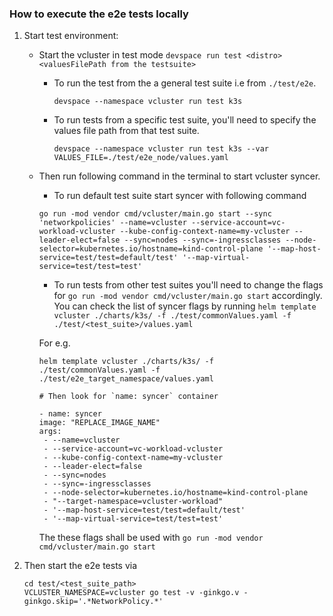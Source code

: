 ### How to execute the e2e tests locally

1. Start test environment:
    - Start the vcluster in test mode `devspace run test <distro> <valuesFilePath from the testsuite>`
    
      - To run the test from the a general test suite i.e from `./test/e2e`.
      
          `devspace --namespace vcluster run test k3s`
      
      - To run tests from a specific test suite, you'll need to specify the values file path from that test suite.
      
          `devspace --namespace vcluster run test k3s --var VALUES_FILE=./test/e2e_node/values.yaml`
    
    - Then run following command in the terminal to start vcluster syncer.
        - To run default test suite start syncer with following command
        ```
        go run -mod vendor cmd/vcluster/main.go start --sync 'networkpolicies' --name=vcluster --service-account=vc-workload-vcluster --kube-config-context-name=my-vcluster --leader-elect=false --sync=nodes --sync=-ingressclasses --node-selector=kubernetes.io/hostname=kind-control-plane '--map-host-service=test/test=default/test' '--map-virtual-service=test/test=test'
        ```

        - To run tests from other test suites you'll need to change the flags for `go run -mod vendor cmd/vcluster/main.go start` accordingly. You can check the list of syncer flags by running `helm template vcluster ./charts/k3s/ -f ./test/commonValues.yaml -f ./test/<test_suite>/values.yaml`
        
         For e.g.
         ```
         helm template vcluster ./charts/k3s/ -f ./test/commonValues.yaml -f ./test/e2e_target_namespace/values.yaml

         # Then look for `name: syncer` container

        - name: syncer
        image: "REPLACE_IMAGE_NAME"
        args:
          - --name=vcluster
          - --service-account=vc-workload-vcluster
          - --kube-config-context-name=my-vcluster
          - --leader-elect=false
          - --sync=nodes
          - --sync=-ingressclasses
          - --node-selector=kubernetes.io/hostname=kind-control-plane
          - "--target-namespace=vcluster-workload"
          - '--map-host-service=test/test=default/test'
          - '--map-virtual-service=test/test=test'
         ```
         The these flags shall be used with `go run -mod vendor cmd/vcluster/main.go start`
          
2. Then start the e2e tests via 
    ```
    cd test/<test_suite_path>
    VCLUSTER_NAMESPACE=vcluster go test -v -ginkgo.v -ginkgo.skip='.*NetworkPolicy.*'
    ```

